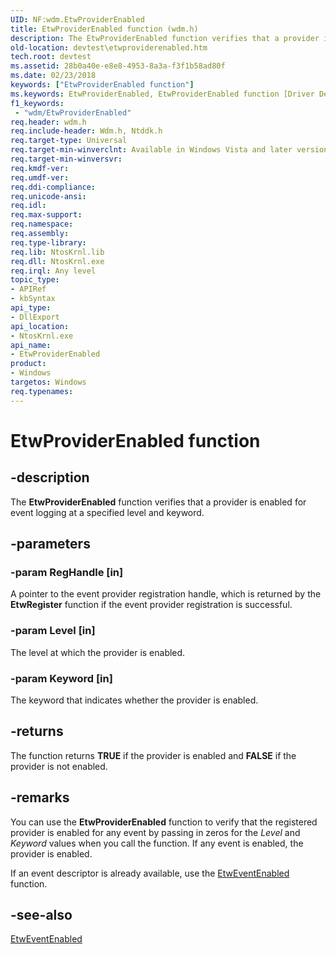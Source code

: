 ```yaml
---
UID: NF:wdm.EtwProviderEnabled
title: EtwProviderEnabled function (wdm.h)
description: The EtwProviderEnabled function verifies that a provider is enabled for event logging at a specified level and keyword.
old-location: devtest\etwproviderenabled.htm
tech.root: devtest
ms.assetid: 28b0a40e-e8e8-4953-8a3a-f3f1b58ad80f
ms.date: 02/23/2018
keywords: ["EtwProviderEnabled function"]
ms.keywords: EtwProviderEnabled, EtwProviderEnabled function [Driver Development Tools], devtest.etwproviderenabled, etw_km_ea4989d3-f349-4dda-9d86-f1b9528ddf1c.xml, wdm/EtwProviderEnabled
f1_keywords:
 - "wdm/EtwProviderEnabled"
req.header: wdm.h
req.include-header: Wdm.h, Ntddk.h
req.target-type: Universal
req.target-min-winverclnt: Available in Windows Vista and later versions of Windows.
req.target-min-winversvr: 
req.kmdf-ver: 
req.umdf-ver: 
req.ddi-compliance: 
req.unicode-ansi: 
req.idl: 
req.max-support: 
req.namespace: 
req.assembly: 
req.type-library: 
req.lib: NtosKrnl.lib
req.dll: NtosKrnl.exe
req.irql: Any level
topic_type:
- APIRef
- kbSyntax
api_type:
- DllExport
api_location:
- NtosKrnl.exe
api_name:
- EtwProviderEnabled
product:
- Windows
targetos: Windows
req.typenames: 
---
```


# EtwProviderEnabled function


## -description


The <b>EtwProviderEnabled</b> function verifies that a provider is enabled for event logging at a specified level and keyword. 


## -parameters




### -param RegHandle [in]

A pointer to the event provider registration handle, which is returned by the <b>EtwRegister</b> function if the event provider registration is successful.


### -param Level [in]

The level at which the provider is enabled.


### -param Keyword [in]

The keyword that indicates whether the provider is enabled.


## -returns



The function returns <b>TRUE</b> if the provider is enabled and <b>FALSE</b> if the provider is not enabled. 




## -remarks



You can use the <b>EtwProviderEnabled</b> function to verify that the registered provider is enabled for any event by passing in zeros for the <i>Level</i> and <i>Keyword</i> values when you call the function. If any event is enabled, the provider is enabled. 

If an event descriptor is already available, use the <a href="https://docs.microsoft.com/windows-hardware/drivers/ddi/wdm/nf-wdm-etweventenabled">EtwEventEnabled</a> function.




## -see-also




<a href="https://docs.microsoft.com/windows-hardware/drivers/ddi/wdm/nf-wdm-etweventenabled">EtwEventEnabled</a>
 

 

